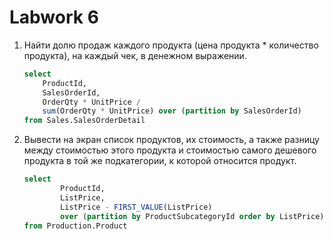 # Labwork 6

1.  Найти долю продаж каждого продукта (цена продукта * количество продукта), 
    на каждый чек, в денежном выражении.

    ``` sql
    select 
    	ProductId,
    	SalesOrderId,
    	OrderQty * UnitPrice / 
    	sum(OrderQty * UnitPrice) over (partition by SalesOrderId)
    from Sales.SalesOrderDetail
    ```

2. Вывести на экран список продуктов, их стоимость, а также разницу между 
   стоимостью этого продукта и стоимостью самого дешевого продукта в той же 
   подкатегории, к которой относится продукт.

    ``` sql
    select 
    		ProductId,
    		ListPrice,
    		ListPrice - FIRST_VALUE(ListPrice) 
    		over (partition by ProductSubcategoryId order by ListPrice) as diff
    from Production.Product
    ```
